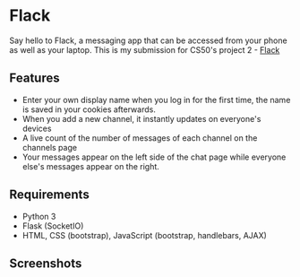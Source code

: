 # Flack
Say hello to Flack, a messaging app that can be accessed from your phone as well as your laptop. This is my submission for CS50's project 2 - [Flack](https://docs.cs50.net/web/2018/x/projects/2/project2.html)

## Features
* Enter your own display name when you log in for the first time, the name is saved in your cookies afterwards.
* When you add a new channel, it instantly updates on everyone's devices
* A live count of the number of messages of each channel on the channels page
* Your messages appear on the left side of the chat page while everyone else's messages appear on the right.

## Requirements
* Python 3
* Flask (SocketIO)
* HTML, CSS (bootstrap), JavaScript (bootstrap, handlebars, AJAX)

## Screenshots

